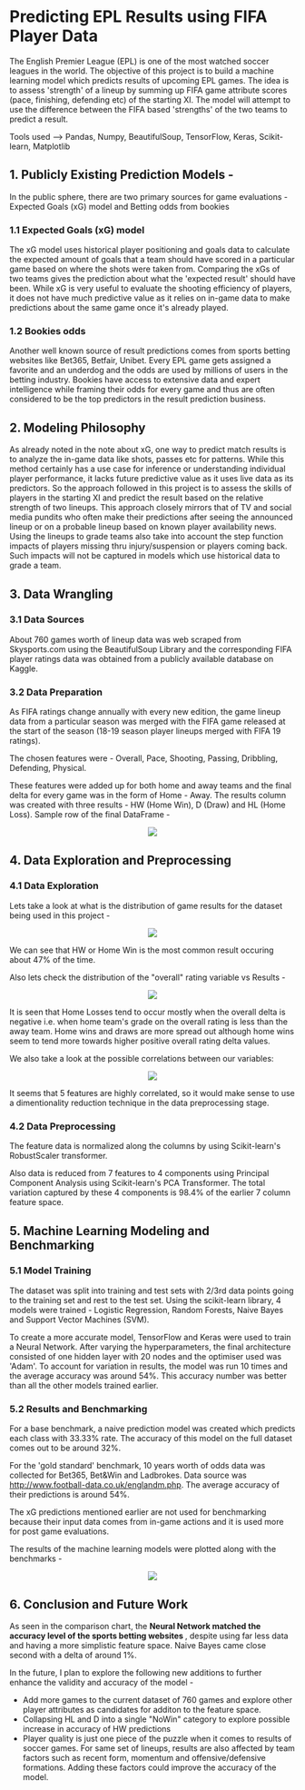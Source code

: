 # Predicting EPL Results using FIFA Player Data
The English Premier League (EPL) is one of the most watched soccer leagues in the world. The objective of this project is to build a machine learning model which predicts results of upcoming EPL games. The idea is to assess 'strength' of a lineup by summing up FIFA game attribute scores (pace, finishing, defending etc) of the starting XI. The model will attempt to use the difference between the FIFA based 'strengths' of the two teams to predict a result. 

Tools used --> Pandas, Numpy, BeautifulSoup, TensorFlow, Keras, Scikit-learn, Matplotlib

## 1. Publicly Existing Prediction Models -
In the public sphere, there are two primary sources for game evaluations - Expected Goals (xG) model and Betting odds from bookies

### 1.1 Expected Goals (xG) model
The xG model uses historical player positioning and goals data to calculate the expected amount of goals that a team should have scored in a particular game based on where the shots were taken from. Comparing the xGs of two teams gives the prediction about what the 'expected result' should have been. While xG is very useful to evaluate the shooting efficiency of players, it does not have much predictive value as it relies on in-game data to make predictions about the same game once it's already played. 

### 1.2 Bookies odds 
Another well known source of result predictions comes from sports betting websites like Bet365, Betfair, Unibet. Every EPL game gets assigned a favorite and an underdog and the odds are used by millions of users in the betting industry. Bookies have access to extensive data and expert intelligence while framing their odds for every game and thus are often considered to be the top predictors in the result prediction business. 

## 2. Modeling Philosophy 
As already noted in the note about xG, one way to predict match results is to analyze the in-game data like shots, passes etc for patterns. While this method certainly has a use case for inference or understanding individual player performance, it lacks future predictive value as it uses live data as its predictors. So the approach followed in this project is to assess the skills of players in the starting XI and predict the result based on the relative strength of two lineups. This approach closely mirrors that of TV and social media pundits who often make their predictions after seeing the announced lineup or on a probable lineup based on known player availability news. Using the lineups to grade teams also take into account the step function impacts of players missing thru injury/suspension or players coming back. Such impacts will not be captured in models which use historical data to grade a team. 

## 3. Data Wrangling 
### 3.1 Data Sources
About 760 games worth of lineup data was web scraped from Skysports.com using the BeautifulSoup Library and the corresponding FIFA player ratings data was obtained from a publicly available database on Kaggle. 

### 3.2 Data Preparation 
As FIFA ratings change annually with every new edition, the game lineup data from a particular season was merged with the FIFA game released at the start of the season (18-19 season player lineups merged with FIFA 19 ratings). 

The chosen features were - Overall, Pace, Shooting, Passing, Dribbling, Defending, Physical. 

These features were added up for both home and away teams and the final delta for every game was in the form of Home - Away. 
The results column was created with three results - HW (Home Win), D (Draw) and HL (Home Loss).  Sample row of the final DataFrame -

<p align="center">
  <img src="images/SampleDFrow.PNG">
</p>

## 4. Data Exploration and Preprocessing

### 4.1 Data Exploration 
Lets take a look at what is the distribution of game results for the dataset being used in this project - 

<p align="center">
  <img src="images/GameResultsDistribution.PNG">
</p>

We can see that HW or Home Win is the most common result occuring about 47% of the time.

Also lets check the distribution of the "overall" rating variable vs Results - 

<p align="center">
  <img src="images/BoxplotResultsForOverall.PNG">
</p>

It is seen that Home Losses tend to occur mostly when the overall delta is negative i.e. when home team's grade on the overall rating is less than the away team. Home wins and draws are more spread out although home wins seem to tend more towards higher positive overall rating delta values. 

We also take a look at the possible correlations between our variables:

<p align="center">
  <img src="images/Heatmap.PNG">
</p>

It seems that 5 features are highly correlated, so it would make sense to use a dimentionality reduction technique in the data preprocessing stage.

### 4.2 Data Preprocessing

The feature data is normalized along the columns by using Scikit-learn's RobustScaler transformer. 

Also data is reduced from 7 features to 4 components using Principal Component Analysis using Scikit-learn's PCA Transformer. The total variation captured by these 4 components is 98.4% of the earlier 7 column feature space.  

## 5. Machine Learning Modeling and Benchmarking 

### 5.1 Model Training

The dataset was split into training and test sets with 2/3rd data points going to the training set and rest to the test set. Using the scikit-learn library, 4 models were trained - Logistic Regression, Random Forests, Naive Bayes and Support Vector Machines (SVM). 

To create a more accurate model, TensorFlow and Keras were used to train a Neural Network. After varying the hyperparameters, the final architecture consisted of one hidden layer with 20 nodes and the optimiser used was 'Adam'. To account for variation in results, the model was run 10 times and the average accuracy was around 54%. This accuracy number was better than all the other models trained earlier. 

### 5.2 Results and Benchmarking

For a base benchmark, a naive prediction model was created which predicts each class with 33.33% rate. The accuracy of this model on the full dataset comes out to be around 32%. 

For the 'gold standard' benchmark, 10 years worth of odds data was collected for Bet365, Bet&Win and Ladbrokes. Data source was http://www.football-data.co.uk/englandm.php. The average accuracy of their predictions is around 54%. 

The xG predictions mentioned earlier are not used for benchmarking because their input data comes from in-game actions and it is used more for post game evaluations. 

The results of the machine learning models were plotted along with the benchmarks - 

<p align="center">
  <img src="images/ModelAccuracies.PNG">
</p>

## 6. Conclusion and Future Work

As seen in the comparison chart, the <b> Neural Network matched the accuracy level of the sports betting websites </b>, despite using far less data and having a more simplistic feature space. Naive Bayes came close second with a delta of around 1%. 

In the future, I plan to explore the following new additions to further enhance the validity and accuracy of the model - 
* Add more games to the current dataset of 760 games and explore other player attributes as candidates for additon to the feature space.
* Collapsing HL and D into a single "NoWin" category to explore possible increase in accuracy of HW predictions
* Player quality is just one piece of the puzzle when it comes to results of soccer games. For same set of lineups, results are also affected by team factors such as recent form, momentum and offensive/defensive formations. Adding these factors could improve the accuracy of the model. 

